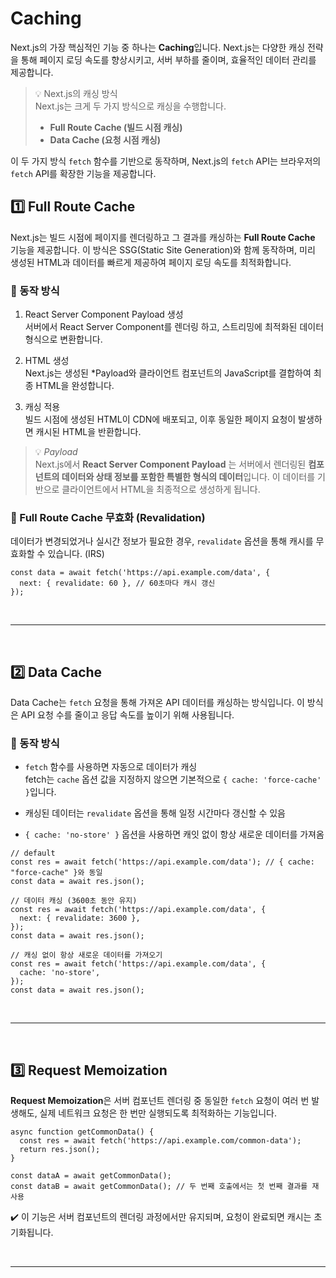 # Caching
Next.js의 가장 핵심적인 기능 중 하나는 **Caching**입니다. Next.js는 다양한 캐싱 전략을 통해 페이지 로딩 속도를 향상시키고, 서버 부하를 줄이며, 효율적인 데이터 관리를 제공합니다.

> 💡 Next.js의 캐싱 방식  
> Next.js는 크게 두 가지 방식으로 캐싱을 수행합니다.
>- **Full Route Cache (빌드 시점 캐싱)**
>- **Data Cache (요청 시점 캐싱)**

이 두 가지 방식 `fetch` 함수를 기반으로 동작하며, Next.js의 `fetch` API는 브라우저의 `fetch` API를 확장한 기능을 제공합니다.


## 1️⃣ Full Route Cache
Next.js는 빌드 시점에 페이지를 렌더링하고 그 결과를 캐싱하는 **Full Route Cache** 기능을 제공합니다. 이 방식은 SSG(Static Site Generation)와 함께 동작하며, 미리 생성된 HTML과 데이터를 빠르게 제공하여 페이지 로딩 속도를 최적화합니다.
### 🔹 동작 방식
1. React Server Component Payload 생성  
서버에서 React Server Component를 렌더링 하고, 스트리밍에 최적화된 데이터 형식으로 변환합니다.

2. HTML 생성  
Next.js는 생성된 *Payload와 클라이언트 컴포넌트의 JavaScript를 결합하여 최종 HTML을 완성합니다.

3. 캐싱 적용  
빌드 시점에 생성된 HTML이 CDN에 배포되고, 이후 동일한 페이지 요청이 발생하면 캐시된 HTML을 반환합니다.

> 💡 *Payload*  
Next.js에서 **React Server Component Payload** 는 서버에서 렌더링된 **컴포넌트의 데이터와 상태 정보를 포함한 특별한 형식의 데이터**입니다. 이 데이터를 기반으로 클라이언트에서 HTML을 최종적으로 생성하게 됩니다.  

### 🔹 Full Route Cache 무효화 (Revalidation)
데이터가 변경되었거나 실시간 정보가 필요한 경우, `revalidate` 옵션을 통해 캐시를 무효화할 수 있습니다. (IRS)
```tsx
const data = await fetch('https://api.example.com/data', {
  next: { revalidate: 60 }, // 60초마다 캐시 갱신
});
```

<br>

- - -

<br>

## 2️⃣ Data Cache
Data Cache는 `fetch` 요청을 통해 가져온 API 데이터를 캐싱하는 방식입니다. 이 방식은 API 요청 수를 줄이고 응답 속도를 높이기 위해 사용됩니다.

### 🔹 동작 방식
-  `fetch` 함수를 사용하면 자동으로 데이터가 캐싱  
fetch는 `cache` 옵션 값을 지정하지 않으면 기본적으로 `{ cache: 'force-cache' }`입니다.

- 캐싱된 데이터는 `revalidate` 옵션을 통해 일정 시간마다 갱신할 수 있음

- `{ cache: 'no-store' }` 옵션을 사용하면 캐잇 없이 항상 새로운 데이터를 가져옴

```tsx
// default
const res = await fetch('https://api.example.com/data'); // { cache: "force-cache" }와 동일
const data = await res.json();

// 데이터 캐싱 (3600초 동안 유지)
const res = await fetch('https://api.example.com/data', {
  next: { revalidate: 3600 },
});
const data = await res.json();

// 캐싱 없이 항상 새로운 데이터를 가져오기
const res = await fetch('https://api.example.com/data', {
  cache: 'no-store',
});
const data = await res.json();
```

<br>

- - -

<br>

## 3️⃣ Request Memoization
**Request Memoization**은 서버 컴포넌트 렌더링 중 동일한 `fetch` 요청이 여러 번 발생해도, 실제 네트워크 요청은 한 번만 실행되도록 최적화하는 기능입니다.

```tsx
async function getCommonData() {
  const res = await fetch('https://api.example.com/common-data');
  return res.json();
}

const dataA = await getCommonData();
const dataB = await getCommonData(); // 두 번째 호출에서는 첫 번째 결과를 재사용
```
✔️ 이 기능은 서버 컴포넌트의 렌더링 과정에서만 유지되며, 요청이 완료되면 캐시는 초기화됩니다.

<br>

- - -

<br>